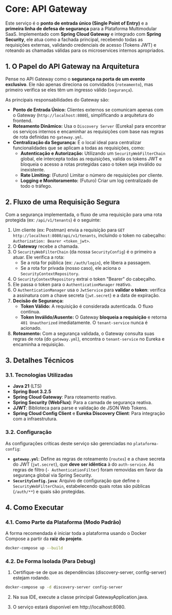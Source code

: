 # Core: API Gateway

Este serviço é o **ponto de entrada único (Single Point of Entry)** e a **primeira linha de defesa de segurança** para a Plataforma Multimodular SaaS. Implementado com **Spring Cloud Gateway** e integrado com **Spring Security**, ele atua como a fachada principal, recebendo todas as requisições externas, validando credenciais de acesso (Tokens JWT) e roteando as chamadas válidas para os microservices internos apropriados.

## 1. O Papel do API Gateway na Arquitetura

Pense no API Gateway como o **segurança na porta de um evento exclusivo**. Ele não apenas direciona os convidados (`roteamento`), mas primeiro verifica se eles têm um ingresso válido (`segurança`).

As principais responsabilidades do Gateway são:

* **Ponto de Entrada Único:** Clientes externos se comunicam apenas com o Gateway (`http://localhost:8080`), simplificando a arquitetura do frontend.
* **Roteamento Dinâmico:** Usa o `Discovery Server` (Eureka) para encontrar os serviços internos e encaminhar as requisições com base nas regras de rota definidas no `gateway.yml`.
* **Centralização da Segurança:** É o local ideal para centralizar funcionalidades que se aplicam a todas as requisições, como:
    * **Autenticação e Autorização:** Utilizando um `SecurityWebFilterChain` global, ele intercepta todas as requisições, valida os tokens JWT e bloqueia o acesso a rotas protegidas caso o token seja inválido ou inexistente.
    * **Rate Limiting:** (Futuro) Limitar o número de requisições por cliente.
    * **Logging e Monitoramento:** (Futuro) Criar um log centralizado de todo o tráfego.

## 2. Fluxo de uma Requisição Segura

Com a segurança implementada, o fluxo de uma requisição para uma rota protegida (ex: `/api/v1/tenants`) é o seguinte:

1.  Um cliente (ex: Postman) envia a requisição para `GET http://localhost:8080/api/v1/tenants`, incluindo o token no cabeçalho: `Authorization: Bearer <token_jwt>`.
2.  O **Gateway** recebe a chamada.
3.  O `SecurityWebFilterChain` (da nossa `SecurityConfig`) é o primeiro a atuar. Ele verifica a rota:
    * Se a rota for pública (ex: `/auth/login`), ele libera a passagem.
    * Se a rota for privada (nosso caso), ele aciona o `SecurityContextRepository`.
4.  O `SecurityContextRepository` extrai o token "Bearer" do cabeçalho.
5.  Ele passa o token para o `AuthenticationManager` reativo.
6.  O `AuthenticationManager` usa o `JwtService` para **validar o token**: verifica a assinatura com a chave secreta (`jwt.secret`) e a data de expiração.
7.  **Decisão de Segurança:**
    * **Token Válido:** A requisição é considerada autenticada. O fluxo continua.
    * **Token Inválido/Ausente:** O Gateway **bloqueia a requisição** e retorna `401 Unauthorized` imediatamente. O `tenant-service` nunca é acionado.
8.  **Roteamento:** Com a segurança validada, o Gateway consulta suas regras de rota (do `gateway.yml`), encontra o `tenant-service` no Eureka e encaminha a requisição.

## 3. Detalhes Técnicos

### 3.1. Tecnologias Utilizadas

* **Java 21** (LTS)
* **Spring Boot 3.2.5**
* **Spring Cloud Gateway**: Para roteamento reativo.
* **Spring Security (WebFlux)**: Para a camada de segurança reativa.
* **JJWT**: Biblioteca para parse e validação de JSON Web Tokens.
* **Spring Cloud Config Client** e **Eureka Discovery Client**: Para integração com a infraestrutura.

### 3.2. Configuração

As configurações críticas deste serviço são gerenciadas no `plataforma-config`:

* **`gateway.yml`**: Define as regras de roteamento (`routes`) e a chave secreta do JWT (`jwt.secret`), que **deve ser idêntica** à do `auth-service`. As regras de filtro (`- AuthenticationFilter`) foram removidas em favor da segurança global via Spring Security.
* **`SecurityConfig.java`**: Arquivo de configuração que define o `SecurityWebFilterChain`, estabelecendo quais rotas são públicas (`/auth/**`) e quais são protegidas.

## 4. Como Executar

### 4.1. Como Parte da Plataforma (Modo Padrão)

A forma recomendada é iniciar toda a plataforma usando o Docker Compose a partir da **raiz do projeto**.

```bash
docker-compose up --build

```

### 4.2. De Forma Isolada (Para Debug)
1. Certifique-se de que as dependências (discovery-server, config-server) estejam rodando.

```bash
docker-compose up -d discovery-server config-server
```
2. Na sua IDE, execute a classe principal GatewayApplication.java.

3. O serviço estará disponível em http://localhost:8080.